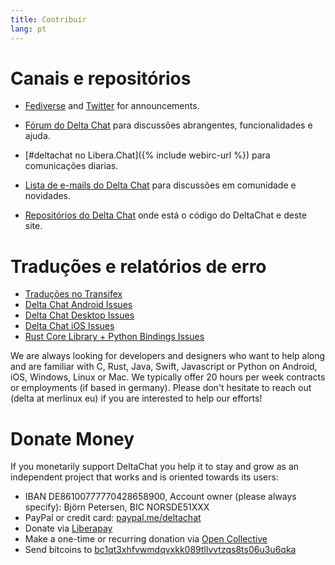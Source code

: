```yaml
---
title: Contribuir
lang: pt
---
```


# Canais e repositórios

- [Fediverse](https://chaos.social/web/@delta) and
  [Twitter](https://twitter.com/delta_chat) for announcements.

- [Fórum do Delta Chat](https://support.delta.chat) para discussões
  abrangentes, funcionalidades e ajuda.

- [#deltachat no Libera.Chat]({% include webirc-url %}) para comunicações diarias.

- [Lista de e-mails do Delta Chat](https://lists.codespeak.net/postorius/lists/delta.codespeak.net/) 
  para discussões em comunidade e novidades.

- [Repositórios do Delta Chat](https://github.com/deltachat/) onde está 
  o código do DeltaChat e deste site.

# Traduções e relatórios de erro

- [Traduções no Transifex](https://www.transifex.com/delta-chat/public/)
- [Delta Chat Android Issues](https://github.com/deltachat/deltachat-android/issues)
- [Delta Chat Desktop Issues](https://github.com/deltachat/deltachat-desktop/issues)
- [Delta Chat iOS Issues](https://github.com/deltachat/deltachat-ios/issues)
- [Rust Core Library + Python Bindings Issues](https://github.com/deltachat/deltachat-core-rust/issues)

We are always looking for developers and designers who want to help along and are familiar with 
C, Rust, Java, Swift, Javascript or Python on Android, iOS, Windows, Linux or Mac.
We typically offer 20 hours per week contracts or employments (if based in germany). 
Please don't hesitate to reach out (delta at merlinux eu) if you are interested to help our efforts!


# Donate Money 

If you monetarily support DeltaChat you help it to stay and grow as an independent project that works and is oriented towards its users: 

- IBAN DE86100777770428658900, Account owner (please always specify): Björn Petersen, BIC NORSDE51XXX
- PayPal or credit card: [paypal.me/deltachat](https://paypal.me/deltachat/20)
- Donate via [Liberapay](https://liberapay.com/delta.chat/)
- Make a one-time or recurring donation via [Open Collective](https://opencollective.com/delta-chat/donate)
- Send bitcoins to [bc1qt3xhfvwmdqvxkk089tllvvtzqs8ts06u3u6qka](bitcoin:bc1qt3xhfvwmdqvxkk089tllvvtzqs8ts06u3u6qka)
